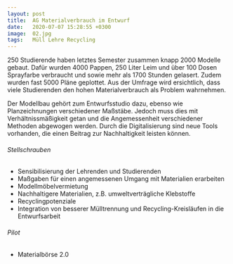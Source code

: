 ```yaml
---
layout: post
title:  AG Materialverbrauch im Entwurf
date:   2020-07-07 15:28:55 +0300
image:  02.jpg
tags:   Müll Lehre Recycling
---
```

250 Studierende haben letztes Semester zusammen knapp 2000 Modelle gebaut. Dafür wurden 4000
Pappen, 250 Liter Leim und über 100 Dosen Sprayfarbe verbraucht und sowie mehr als 1700 Stunden
gelasert. Zudem wurden fast 5000 Pläne geplottet.
Aus der Umfrage wird ersichtlich, dass viele Studierenden den hohen Materialverbrauch als
Problem wahrnehmen.

Der Modellbau gehört zum Entwurfsstudio dazu, ebenso wie Planzeichnungen verschiedener Maßstäbe.
Jedoch muss dies mit Verhältnissmäßigkeit getan und die Angemessenheit verschiedener Methoden
abgewogen werden. Durch die Digitalisierung sind neue Tools vorhanden, die einen Beitrag zur
Nachhaltigkeit leisten können.

###### Stellschrauben

* Sensibilisierung der Lehrenden und Studierenden
* Maßgaben für einen angemessenen Umgang mit Materialien erarbeiten
* Modellmöbelvermietung
* Nachhaltigere Materialien, z.B. umweltverträgliche Klebstoffe
* Recyclingpotenziale
* Integration von besserer Mülltrennung und Recycling-Kreisläufen in die Entwurfsarbeit

###### Pilot

* Materialbörse 2.0